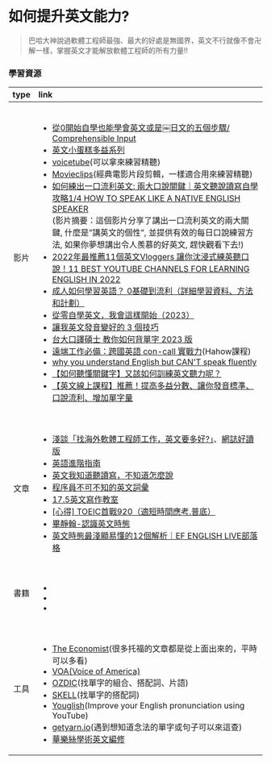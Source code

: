 # 如何提升英文能力? 

> 巴哈大神說過軟體工程師最強、最大的好處是無國界，英文不行就像不會卍解一樣，掌握英文才能解放軟體工程師的所有力量!!
### 學習資源

|  type       |   link                                                               |
| :----------: | :-----------------------------------------------------                    |
| 影片    | <br><ul><li>[從0開始自學也能學會英文或是￼日文的五個步驟/ Comprehensible Input](https://youtu.be/59QlHqVOCKw?si=CPpRu2b-daVjEnTh)</il><li> [英文小蛋糕多益系列](https://www.youtube.com/watch?v=Os3eFKisucw&list=PL8Xku2gCh-auVGr16jMP5IRNu-w_pB2fb)</li><li>[voicetube](https://tw.voicetube.com/)(可以拿來練習精聽)</li><li>[Movieclips](https://www.youtube.com/c/movieclips)(經典電影片段剪輯，一樣適合用來練習精聽)</li><li>[如何練出一口流利英文: 兩大口說關鍵｜英文聽說讀寫自學攻略1/4 HOW TO SPEAK LIKE A NATIVE ENGLISH SPEAKER](https://youtu.be/-yLjwMtoiJY)<br>(影片摘要：這個影片分享了講出一口流利英文的兩大關鍵, 什麼是”講英文的個性”, 並提供有效的每日口說練習方法, 如果你夢想講出令人羨慕的好英文, 趕快觀看下去!)</li><li>[2022年最推薦11個英文Vloggers 讓你沈浸式練英聽口說！11 BEST YOUTUBE CHANNELS FOR LEARNING ENGLISH IN 2022](https://youtu.be/n8XsnmW_duM)</li><li>[成人如何學習英語？ 0基礎到流利（詳細學習資料、方法和計劃）](https://youtu.be/yb9Iag9a07U)</li><li>[從零自學英文，我會這樣開始（2023）](https://youtu.be/TKyQk6eMLFs)</li><li>[讓我英文發音變好的 3 個技巧](https://youtu.be/W6lOy5KWjkg)</li><li>[台大口譯碩士 教你如何背單字 2023 版](https://youtu.be/ffTFUfVElGo)</li><li>[遠端工作必備：跨國英語 con-call 實戰力](https://hahow.in/courses/5e9d15e5a9ffe60383a8eb44)(Hahow課程)</li><li>[why you understand English but CAN'T speak fluently](https://youtu.be/oXOTlM9n-_k)</li><li>[【如何聽懂關鍵字】又該如何訓練英文聽力呢？](https://www.dcard.tw/f/persona_jason_english/p/241879898)</li><li>[【英文線上課程】推薦！提高多益分數、讓你發音標準、口說流利、增加單字量](https://00jenglish.com/%e6%8e%a8%e8%96%a6%e7%b7%9a%e4%b8%8a%e8%aa%b2%e7%a8%8b%e6%8f%90%e9%ab%98%e5%a4%9a%e7%9b%8a%e5%88%86%e6%95%b8%e8%ae%93%e4%bd%a0%e5%8f%a3%e8%aa%aa%e6%b5%81/)</li></ul>                                         |
| 文章    | <br><ul><li>[淺談「找海外軟體工程師工作，英文要多好?」](https://www.dcard.tw/f/job/p/240968057)、[網誌好讀版](https://www.explainthis.io/zh-hant/software-engineer-note/software-engineer-career/how-proficient-should-your-english-be)</li><li>[英語進階指南](https://github.com/byoungd/English-level-up-tips)</li><li>[英文我知道聽讀寫，不知道怎麼說](https://yschen25.blogspot.com/2021/08/howtospeakenglish.html)</li><li>[程序員不可不知的英文詞彙](https://www.kancloud.cn/haixu926611/study-english/112096)</li><li>[17.5英文寫作教室](https://www.instagram.com/_seventeen.5/)</li><li>[[心得] TOEIC首戰920（適短時間應考.普底）](https://www.ptt.cc/bbs/TOEIC/M.1376693151.A.0CC.html)</li><li>[畢靜翰-認識英文時態](https://www.facebook.com/6016414/posts/pfbid0ejDLvMDo98fcWuUireEZi4gTAvj3Bvv7kmhbwDbGypNw2eufobpAekFw9vJn4WPYl/?d=n)</li><li>[英文時態最淺顯易懂的12個解析｜EF ENGLISH LIVE部落格](https://www.facebook.com/6016414/posts/pfbid0ejDLvMDo98fcWuUireEZi4gTAvj3Bvv7kmhbwDbGypNw2eufobpAekFw9vJn4WPYl/?d=n)</li></ul>|
| 書籍    | <br><ul><li> []()</li><li>[]()</li><li>[]()</li></ul>         |
| 工具    | <br><ul><li>[The Economist](https://www.economist.com/)(很多托福的文章都是從上面出來的，平時可以多看)</li><li>[VOA(Voice of America)](https://learningenglish.voanews.com/)</li><li>[OZDIC](https://ozdic.com/)(找單字的組合、搭配詞、片語)</li><li> [SKELL](https://skell.sketchengine.eu/#home?lang=en)(找單字的搭配詞)</li><li>[Youglish](https://youglish.com/)(Improve your English pronunciation using YouTube)</li><li>[getyarn.io](https://getyarn.io/)(遇到想知道念法的單字或句子可以來這查)</li><li>[華樂絲學術英文編修](https://www.editing.tw/?network=g&campaignid=1476798951&adgroupid=56945224077&match=b&k=%E8%8B%B1%E6%96%87%E7%B7%A8%E4%BF%AE&d=m&placement&utm_source=google&utm_medium=cpc&utm_content=branded_responsive&gclid=EAIaIQobChMIqdCn4IO6-AIVxMKWCh2vGQEVEAAYAiAAEgLL3fD_BwE)</li></ul>         |
